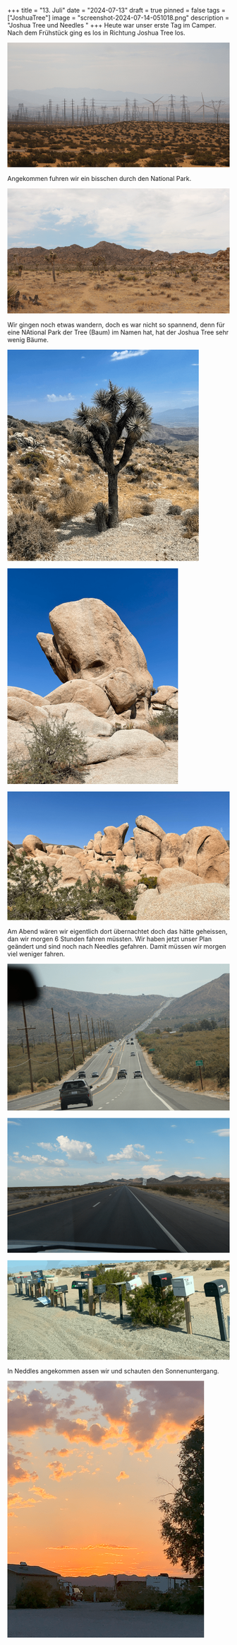 +++
title = "13. Juli"
date = "2024-07-13"
draft = true
pinned = false
tags = ["JoshuaTree"]
image = "screenshot-2024-07-14-051018.png"
description = "Joshua Tree und Needles "
+++
Heute war unser erste Tag im Camper. Nach dem Frühstück ging es los in Richtung Joshua Tree los. 

![](screenshot-2024-07-14-051457.png)

Angekommen fuhren wir ein bisschen durch den National Park. 

![](screenshot-2024-07-14-051521.png)

Wir gingen noch etwas wandern, doch es war nicht so spannend, denn für eine  NAtional Park der Tree (Baum) im Namen hat, hat der Joshua Tree sehr wenig Bäume. 

![Es gab nur solche Bäume. ](screenshot-2024-07-14-051031.png)

![](screenshot-2024-07-14-051038.png)

![Und solche Steine. ](screenshot-2024-07-14-051046.png)

Am Abend wären wir eigentlich dort übernachtet doch das hätte geheissen, dan wir morgen 6 Stunden fahren müssten. Wir haben jetzt unser Plan geändert und sind noch nach Needles gefahren. Damit müssen wir morgen viel weniger fahren. 

![Strasse nach Needles](screenshot-2024-07-14-051507.png)

![Die berühmten geraden Strassen](screenshot-2024-07-14-051600.png)

![Die Briefkästen der ganzen Strasse](screenshot-2024-07-14-051107.png)

In Neddles angekommen assen wir und schauten den Sonnenuntergang. 

![](screenshot-2024-07-14-051128.png)